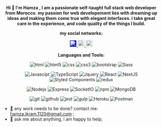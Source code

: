 <p align="center">
<strong> Hi 👋 I'm Hamza , I am a passionate self-taught full stack web developer from Morocco. my passion for web developement lies with dreaming up ideas and making them come true with elegant interfaces. i take great care in the experience, and code quality of the things I build.
</strong>
</p>
  
<p align="center">
<strong>my social networks:</strong>
</p>
<p align="center">
 <a href="https://web.facebook.com/profile.php?id=100081015793167" align="center">
   <img alt="Hamza's Facebook" style="background-color:blue;color:white" width="22px"  src="http://i.imgur.com/fep1WsG.png" />
 </a>
 <a href="https://twitter.com/kurusaki_hamza/">
   <img alt="Hamza's Twitter" width="22px"  src="https://raw.githubusercontent.com/peterthehan/peterthehan/master/assets/twitter.svg" />
 </a>
 <a href="https://www.linkedin.com/in/hamza-ikram-25961b243/" align="center">
   <img alt="Hamza's LinkedIN" width="22px"  src="https://raw.githubusercontent.com/peterthehan/peterthehan/master/assets/linkedin.svg" />
 </a>
</p>

<p align="center">
<strong>Languages and Tools:</strong>
</p>
<p align="center">
  <img alt="html" src="https://img.shields.io/badge/-HTML-833412?style=flat-square&logo=html4&logoColor=white" />
  <img alt="html5" src="https://img.shields.io/badge/-HTML5-E34F26?style=flat-square&logo=html5&logoColor=white" />
  <img alt="css" src="https://img.shields.io/badge/-CSS-0ad9cc?style=flat-square&logo=css2&logoColor=white" />
  <img alt="css3" src="https://img.shields.io/badge/-CSS3-0a69d9?style=flat-square&logo=css3&logoColor=white" />
  <img alt="bootstrap" src="https://img.shields.io/badge/-BOOTSTRAP-ba1181?style=flat-square&logo=bootstrap&logoColor=white" />
  <img alt="Sass" src="https://img.shields.io/badge/-Sass-CC6699?style=flat-square&logo=sass&logoColor=white" />
</p>
<p align="center">
  <img alt="Javascipt" src="https://img.shields.io/badge/-Javascript-f9f100?style=flat-square&logo=javascript&logoColor=white" />
  <img alt="TypeScript" src="https://img.shields.io/badge/-TypeScript-007ACC?style=flat-square&logo=typescript&logoColor=white" />
  <img alt="Jquery" src="https://img.shields.io/badge/-JQUERY-5900ff?style=flat-square&logo=jquery&logoColor=white" />
  <img alt="React" src="https://img.shields.io/badge/-React-45b8d8?style=flat-square&logo=react&logoColor=white" />
  <img alt="NextJS" src="https://img.shields.io/badge/-NextJS-116bba?style=flat-square&logo=next.js&logoColor=white" />
  <img alt="Styled Components" src="https://img.shields.io/badge/-Styled_Components-db7092?style=flat-square&logo=styled-components&logoColor=white" />
  <img alt="redux" src="https://img.shields.io/badge/-Redux-764ABC?style=flat-square&logo=redux&logoColor=white" />
</p>
<p align="center">
  <img alt="Nodejs" src="https://img.shields.io/badge/-Nodejs-43853d?style=flat-square&logo=Node.js&logoColor=white" />
  <img alt="Express" src="https://img.shields.io/badge/-Express-11baaa?style=flat-square&logo=express&logoColor=white" />
  <img alt="SocketIO" src="https://img.shields.io/badge/-Socket.Io-f1ba0f?style=flat-square&logo=socket.io&logoColor=white" />
  <img alt="npm" src="https://img.shields.io/badge/-NPM-CB3837?style=flat-square&logo=npm&logoColor=white" />
  <img alt="MongoDB" src="https://img.shields.io/badge/-MongoDB-13aa52?style=flat-square&logo=mongodb&logoColor=white" />
</p>
<p align="center">
  <img alt="git" src="https://img.shields.io/badge/-Git-F05032?style=flat-square&logo=git&logoColor=white" />
  <img alt="github" src="https://img.shields.io/badge/-Github-202124?style=flat-square&logo=github&logoColor=white" />
  <img alt="jest" src="https://img.shields.io/badge/-JEST-ff00cd?style=flat-square&logo=jest&logoColor=white" />
  <img alt="gulp" src="https://img.shields.io/badge/-Gulp-39ff00?style=flat-square&logo=gulp&logoColor=white" />
  <img alt="Heroku" src="https://img.shields.io/badge/-Heroku-430098?style=flat-square&logo=heroku&logoColor=white" />
  <img alt="Postman" src="https://img.shields.io/badge/-Postman-f10f0f?style=flat-square&logo=postman&logoColor=white" />
</p>

- 💼 any work needs to be done? contact me: hamza.ikram.1120@gmail.com ;
- 💬 ask me about anything, i am happy to help;
<!--
**kurusaki-hamza/kurusaki-hamza** is a ✨ _special_ ✨ repository because its `README.md` (this file) appears on your GitHub profile.

Here are some ideas to get you started:

- 🔭 I’m currently working on ...
- 🌱 I’m currently learning ...
- 👯 I’m looking to collaborate on ...
- 🤔 I’m looking for help with ...
- 💬 Ask me about ...
- 📫 How to reach me: ...
- 😄 Pronouns: ...
- ⚡ Fun fact: ...
-->
